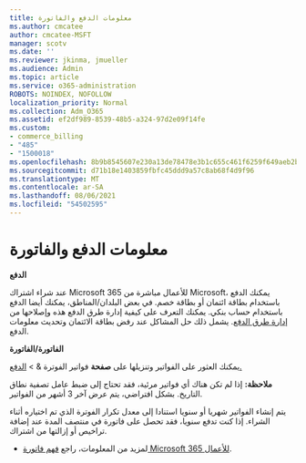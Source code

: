 ```yaml
---
title: معلومات الدفع والفاتورة
ms.author: cmcatee
author: cmcatee-MSFT
manager: scotv
ms.date: ''
ms.reviewer: jkinma, jmueller
ms.audience: Admin
ms.topic: article
ms.service: o365-administration
ROBOTS: NOINDEX, NOFOLLOW
localization_priority: Normal
ms.collection: Adm_O365
ms.assetid: ef2df989-8539-48b5-a324-97d2e09f14fe
ms.custom:
- commerce_billing
- "485"
- "1500018"
ms.openlocfilehash: 8b9b8545607e230a13de78478e3b1c655c461f6259f649aeb2b369d94d2697aa
ms.sourcegitcommit: d71b18e1403859fbfc45ddd9a57c8ab68f4d9f96
ms.translationtype: MT
ms.contentlocale: ar-SA
ms.lasthandoff: 08/06/2021
ms.locfileid: "54502595"
---
```

# <a name="invoice-and-payment-information"></a>معلومات الدفع والفاتورة

**الدفع**

عند شراء اشتراك Microsoft 365 للأعمال مباشرة من Microsoft، يمكنك الدفع باستخدام بطاقة ائتمان أو بطاقة خصم.  في بعض البلدان/المناطق، يمكنك أيضا الدفع باستخدام حساب بنكي.  يمكنك التعرف على كيفية إدارة طرق الدفع هذه وإصلاحها من [إدارة طرق الدفع](/microsoft-365/commerce/billing-and-payments/manage-payment-methods). يشمل ذلك حل المشاكل عند رفض بطاقة الائتمان وتحديث معلومات الدفع.

**الفاتورة/الفاتورة**

يمكنك العثور على الفواتير وتنزيلها على **صفحة** فواتير الفوترة &  >  [الدفع.](https://go.microsoft.com/fwlink/p/?linkid=848039)  

**ملاحظة:** إذا لم تكن هناك أي فواتير مرئية، فقد تحتاج إلى ضبط عامل تصفية نطاق التاريخ.  بشكل افتراضي، يتم عرض آخر 3 أشهر من الفواتير.

يتم إنشاء الفواتير شهريا أو سنويا استنادا إلى معدل تكرار الفوترة الذي تم اختياره أثناء الشراء.  إذا كنت تدفع سنويا، فقد تحصل على فاتورة في منتصف المدة عند إضافة تراخيص أو إزالتها من اشتراك.

- لمزيد من المعلومات، راجع [فهم فاتورة Microsoft 365 للأعمال](/microsoft-365/commerce/billing-and-payments/understand-your-invoice2).